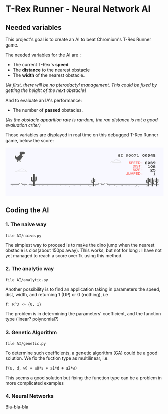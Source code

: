 # T-Rex Runner - Neural Network AI


## Needed variables

This project's goal is to create an AI to beat Chromium's T-Rex Runner game.

The needed variables for the AI are :
- The current T-Rex's **speed**
- The **distance** to the nearest obstacle
- The **width** of the nearest obstacle.

*(At first, there will be no pterodactyl management. This could be fixed by getting the height of the next obstacle)*

And to evaluate an IA's performance:
- The number of **passed** obstacles.

*(As the obstacle apparition rate is random, the ran distance is not a good evaluation criter)*

Those variables are displayed in real time on this debugged T-Rex Runner game, below the score:

![T-Rex Running](images/doc2.png)


## Coding the AI

### 1. The naive way

    file AI/naive.py

The simplest way to proceed is to make the dino jump when the nearest obstacle is clos(about 150px away). This works, but not for long : I have not yet managed to reach a score over 1k using this method.

### 2. The analytic way

    file AI/analytic.py

Another possibility is to find an application taking in parameters the speed, dist, width, and returning 1 (UP) or 0 (nothing), i.e

    f: R^3 -> {0, 1}

The problem is in determining the parameters' coefficient, and the function type (linear? polynomial?)

### 3. Genetic Algorithm

    file AI/genetic.py

To determine such coefficients, a genetic algorithm (GA) could be a good solution. We fix the fuction type as multilinear, i.e.

    f(s, d, w) = a0*s + a1*d + a2*w)

This seems a good solution but fixing the function type can be a problem in more complicated examples

### 4. Neural Networks

Bla-bla-bla